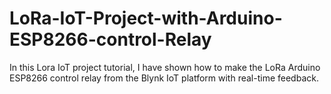 # LoRa-IoT-Project-with-Arduino-ESP8266-control-Relay
In this Lora IoT project tutorial, I have shown how to make the LoRa Arduino ESP8266 control relay from the Blynk IoT platform with real-time feedback.
